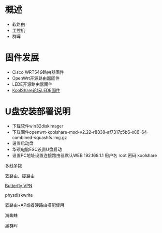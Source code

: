 # 概述
- 软路由
- 工控机
- 群晖

# 固件发展
- Cisco WRT54G路由器固件
- OpenWrt开源路由器固件
- LEDE开源路由器固件
- [KoolShare论坛LEDE固件](http://koolshare.cn/forum.php)

# U盘安装部署说明
- 下载软件win32diskimager
- 下载固件openwrt-koolshare-mod-v2.22-r8838-af7317c5b6-x86-64-combined-squashfs.img.gz
- 设置启动盘
- 华硕电脑ESC设置U盘启动
- 设置PC地址设置连接路由器默认WEB 192.168.1.1 用户名 root 密码 koolshare


多线多拨

软路由、硬路由

[Butterfly VPN](https://butterflyvpn.us)

physdiskwrite

软路由+AP或者硬路由搭配使用

海蜘蛛

黑群晖
